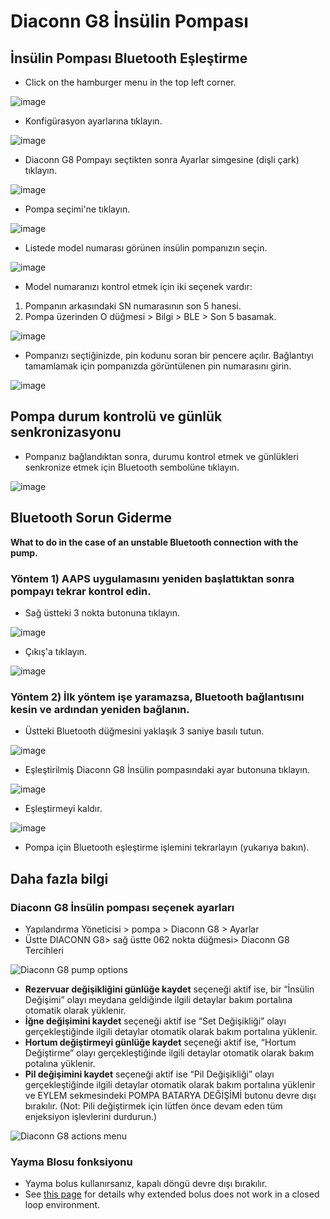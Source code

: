 # Diaconn G8 İnsülin Pompası

## İnsülin Pompası Bluetooth Eşleştirme

- Click on the hamburger menu in the top left corner.

![image](../images/DiaconnG8/DiaconnG8_01.jpg)

- Konfigürasyon ayarlarına tıklayın.

![image](../images/DiaconnG8/DiaconnG8_02.jpg)

- Diaconn G8 Pompayı seçtikten sonra Ayarlar simgesine (dişli çark) tıklayın.

![image](../images/DiaconnG8/DiaconnG8_03.jpg)

- Pompa seçimi'ne tıklayın.

![image](../images/DiaconnG8/DiaconnG8_04.jpg)

- Listede model numarası görünen insülin pompanızın seçin.

![image](../images/DiaconnG8/DiaconnG8_05.jpg)

- Model numaranızı kontrol etmek için iki seçenek vardır:

1. Pompanın arkasındaki SN numarasının son 5 hanesi.
2. Pompa üzerinden O düğmesi > Bilgi > BLE > Son 5 basamak.

![image](../images/DiaconnG8/DiaconnG8_06.jpg)

- Pompanızı seçtiğinizde, pin kodunu soran bir pencere açılır. Bağlantıyı tamamlamak için pompanızda görüntülenen pin numarasını girin.

 ![image](../images/DiaconnG8/DiaconnG8_07.jpg)

## Pompa durum kontrolü ve günlük senkronizasyonu

- Pompanız bağlandıktan sonra, durumu kontrol etmek ve günlükleri senkronize etmek için Bluetooth sembolüne tıklayın.

![image](../images/DiaconnG8/DiaconnG8_08.jpg)

## Bluetooth Sorun Giderme

**What to do in the case of an unstable Bluetooth connection with the pump.**

### Yöntem 1) AAPS uygulamasını yeniden başlattıktan sonra pompayı tekrar kontrol edin.

- Sağ üstteki 3 nokta butonuna tıklayın.

![image](../images/DiaconnG8/DiaconnG8_09.jpg)

- Çıkış'a tıklayın.

![image](../images/DiaconnG8/DiaconnG8_10.jpg)

### Yöntem 2) İlk yöntem işe yaramazsa, Bluetooth bağlantısını kesin ve ardından yeniden bağlanın.

- Üstteki Bluetooth düğmesini yaklaşık 3 saniye basılı tutun.

![image](../images/DiaconnG8/DiaconnG8_11.jpg)

- Eşleştirilmiş Diaconn G8 İnsülin pompasındaki ayar butonuna tıklayın.

![image](../images/DiaconnG8/DiaconnG8_12.jpg)

- Eşleştirmeyi kaldır.

![image](../images/DiaconnG8/DiaconnG8_13.jpg)

- Pompa için Bluetooth eşleştirme işlemini tekrarlayın (yukarıya bakın).

## Daha fazla bilgi

### Diaconn G8 İnsülin pompası seçenek ayarları

- Yapılandırma Yöneticisi > pompa > Diaconn G8 > Ayarlar
- Üstte DIACONN G8> sağ üstte 062 nokta düğmesi> Diaconn G8 Tercihleri

![Diaconn G8 pump options](../images/DiaconnG8/DiaconnG8_14.jpg)

- **Rezervuar değişikliğini günlüğe kaydet** seçeneği aktif ise, bir “İnsülin Değişimi” olayı meydana geldiğinde ilgili detaylar bakım portalına otomatik olarak yüklenir.
- **İğne değişimini kaydet** seçeneği aktif ise “Set Değişikliği” olayı gerçekleştiğinde ilgili detaylar otomatik olarak bakım portalına yüklenir.
- **Hortum değiştirmeyi günlüğe kaydet** seçeneği aktif ise, “Hortum Değiştirme” olayı gerçekleştiğinde ilgili detaylar otomatik olarak bakım potalına yüklenir.
- **Pil değişimini kaydet** seçeneği aktif ise “Pil Değişikliği” olayı gerçekleştiğinde ilgili detaylar otomatik olarak bakım portalına yüklenir ve EYLEM sekmesindeki POMPA BATARYA DEĞİŞİMİ butonu devre dışı bırakılır. (Not: Pili değiştirmek için lütfen önce devam eden tüm enjeksiyon işlevlerini durdurun.)

![Diaconn G8 actions menu](../images/DiaconnG8/DiaconnG8_15.jpg)

### Yayma Blosu fonksiyonu

- Yayma bolus kullanırsanız, kapalı döngü devre dışı bırakılır.
- See [this page](#extended-bolus-and-why-they-wont-work-in-closed-loop-environment) for details why extended bolus does not work in a closed loop environment.
